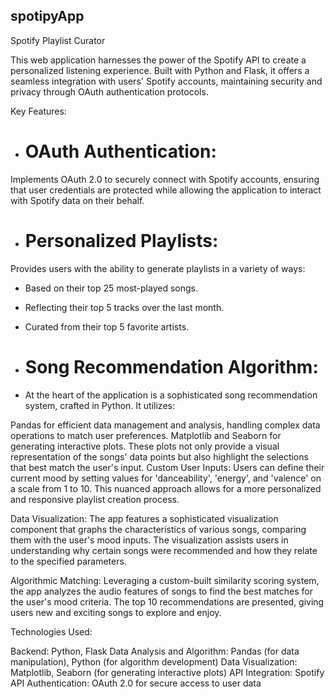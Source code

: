 ## spotipyApp

Spotify Playlist Curator

This web application harnesses the power of the Spotify API to create a personalized listening experience. Built with Python and Flask, it offers a seamless integration with users' Spotify accounts, maintaining security and privacy through OAuth authentication protocols.

Key Features:

- # OAuth Authentication: 
Implements OAuth 2.0 to securely connect with Spotify accounts, ensuring that user credentials are protected while allowing the application to interact with Spotify data on their behalf.

- # Personalized Playlists: 
Provides users with the ability to generate playlists in a variety of ways:

  - Based on their top 25 most-played songs.
  - Reflecting their top 5 tracks over the last month.
  - Curated from their top 5 favorite artists.

- # Song Recommendation Algorithm:
-   At the heart of the application is a sophisticated song recommendation system, crafted in Python. It utilizes:

Pandas for efficient data management and analysis, handling complex data operations to match user preferences.
Matplotlib and Seaborn for generating interactive plots. These plots not only provide a visual representation of the songs' data points but also highlight the selections that best match the user's input.
Custom User Inputs: Users can define their current mood by setting values for 'danceability', 'energy', and 'valence' on a scale from 1 to 10. This nuanced approach allows for a more personalized and responsive playlist creation process.

Data Visualization: The app features a sophisticated visualization component that graphs the characteristics of various songs, comparing them with the user's mood inputs. The visualization assists users in understanding why certain songs were recommended and how they relate to the specified parameters.

Algorithmic Matching: Leveraging a custom-built similarity scoring system, the app analyzes the audio features of songs to find the best matches for the user's mood criteria. The top 10 recommendations are presented, giving users new and exciting songs to explore and enjoy.

Technologies Used:

Backend: Python, Flask
Data Analysis and Algorithm: Pandas (for data manipulation), Python (for algorithm development)
Data Visualization: Matplotlib, Seaborn (for generating interactive plots)
API Integration: Spotify API
Authentication: OAuth 2.0 for secure access to user data
